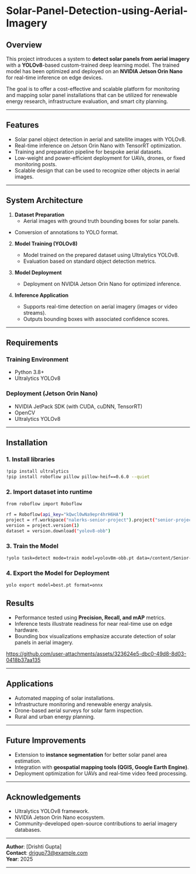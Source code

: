 # Solar-Panel-Detection-using-Aerial-Imagery

## Overview
This project introduces a system to **detect solar panels from aerial imagery** with a **YOLOv8**-based custom-trained deep learning model. The trained model has been optimized and deployed on an **NVIDIA Jetson Orin Nano** for real-time inference on edge devices.

The goal is to offer a cost-effective and scalable platform for monitoring and mapping solar panel installations that can be utilized for renewable energy research, infrastructure evaluation, and smart city planning.

***

## Features
- Solar panel object detection in aerial and satellite images with YOLOv8.
- Real-time inference on Jetson Orin Nano with TensorRT optimization.
- Training and preparation pipeline for bespoke aerial datasets.
- Low-weight and power-efficient deployment for UAVs, drones, or fixed monitoring posts.
- Scalable design that can be used to recognize other objects in aerial images.

***

## System Architecture

1. **Dataset Preparation**
   - Aerial images with ground truth bounding boxes for solar panels.
- Conversion of annotations to YOLO format.  

2. **Model Training (YOLOv8)**  
   - Model trained on the prepared dataset using Ultralytics YOLOv8.    
   - Evaluation based on standard object detection metrics.  

3. **Model Deployment**
   - Deployment on NVIDIA Jetson Orin Nano for optimized inference.  

4. **Inference Application**  
   - Supports real-time detection on aerial imagery (images or video streams).  
   - Outputs bounding boxes with associated confidence scores.  

***

## Requirements  

### Training Environment
- Python 3.8+  
- Ultralytics YOLOv8 

### Deployment (Jetson Orin Nano)  
- NVIDIA JetPack SDK (with CUDA, cuDNN, TensorRT)  
- OpenCV  
- Ultralytics YOLOv8  

***

## Installation  

### 1. Install libraries
```bash
!pip install ultralytics
!pip install roboflow pillow pillow-heif==0.6.0 --quiet
```

### 2. Import dataset into runtime
```bash
from roboflow import Roboflow

rf = Roboflow(api_key="kQwcl0wNa9epr4hrH6HA")
project = rf.workspace("nalerks-senior-project").project("senior-project-ver-2")
version = project.version(1)
dataset = version.download("yolov8-obb")
```

### 3. Train the Model
```bash
!yolo task=detect mode=train model=yolov8m-obb.pt data=/content/Senior-Project-Ver-2-1/data.yaml epochs=100 imgsz=640
```

### 4. Export the Model for Deployment
```bash
yolo export model=best.pt format=onnx
```

## Results
- Performance tested using **Precision, Recall, and mAP** metrics.
- Inference tests illustrate readiness for near real-time use on edge hardware.
- Bounding box visualizations emphasize accurate detection of solar panels in aerial imagery.

https://github.com/user-attachments/assets/323624e5-dbc0-49d8-8d03-0418b37aa135


***

## Applications
- Automated mapping of solar installations.
- Infrastructure monitoring and renewable energy analysis.
- Drone-based aerial surveys for solar farm inspection.
- Rural and urban energy planning.

***

## Future Improvements
- Extension to **instance segmentation** for better solar panel area estimation.  
- Integration with **geospatial mapping tools (QGIS, Google Earth Engine)**.  
- Deployment optimization for UAVs and real-time video feed processing.

***

## Acknowledgements
- Ultralytics YOLOv8 framework.  
- NVIDIA Jetson Orin Nano ecosystem.
- Community-developed open-source contributions to aerial imagery databases.

*** 

**Author**: [Drishti Gupta]  
**Contact**: drigup73@example.com  
**Year**: 2025  

*** 
